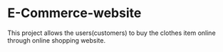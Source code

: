 # E-Commerce-website
This project allows the users(customers) to buy the clothes item online through online shopping website.  
